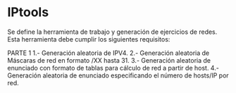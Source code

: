 # IPtools

Se define la herramienta de trabajo y generación de ejercicios de redes.
Esta herramienta debe cumplir los siguientes requisitos:

PARTE 1
1.- Generación aleatoria de IPV4. 
2.- Generación aleatoria de Máscaras de red en formato /XX hasta 31.
3.- Generación aleatoria de enunciado con formato de tablas para cálculo de red a partir de host.
4.- Generación aleatoria de enunciado especificando el número de hosts/IP por red.
